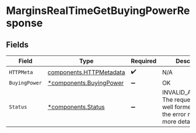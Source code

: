 # MarginsRealTimeGetBuyingPowerResponse


## Fields

| Field                                                                                        | Type                                                                                         | Required                                                                                     | Description                                                                                  |
| -------------------------------------------------------------------------------------------- | -------------------------------------------------------------------------------------------- | -------------------------------------------------------------------------------------------- | -------------------------------------------------------------------------------------------- |
| `HTTPMeta`                                                                                   | [components.HTTPMetadata](../../models/components/httpmetadata.md)                           | :heavy_check_mark:                                                                           | N/A                                                                                          |
| `BuyingPower`                                                                                | [*components.BuyingPower](../../models/components/buyingpower.md)                            | :heavy_minus_sign:                                                                           | OK                                                                                           |
| `Status`                                                                                     | [*components.Status](../../models/components/status.md)                                      | :heavy_minus_sign:                                                                           | INVALID_ARGUMENT: The request was not well formed. Check the error message for more details. |